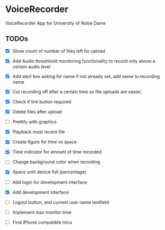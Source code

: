 # VoiceRecorder
VoiceRecorder App for University of Notre Dame

## TODOs
- [x]  Show count of number of files left for upload
- [x]  Add Audio threshhold monitoring functionality to record only above a certain audio level
- [x]  Add alert box asking for name if not already set, add name to recording name
- [x]  Cut recording off after a certain time so file uploads are easier, 
- [x]  Check if link button required
- [x]  Delete files after upload
- [ ]  Prettify with graphics
- [x]  Playback most recent file
- [x]  Create figure for time vs space
- [x]  Time indicator for amount of time recorded
- [ ]  Change background color when recording
- [x]  Space until device full (percentage)
- [ ]  Add login for development interface
- [x]  Add development interface
- [ ]  Logout button, and current user name textfield
- [ ]  Implement max monitor time
- [ ]  Find iPhone compatible mics








